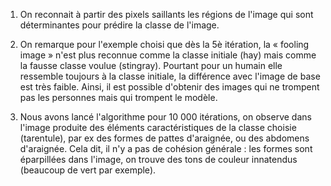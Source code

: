 1. On reconnait à partir des pixels saillants les régions de l'image qui sont déterminantes pour prédire la classe de l'image.

5. On remarque pour l'exemple choisi que dès la 5è itération, la  « fooling image » n'est plus reconnue comme la classe initiale (hay) mais comme la fausse classe voulue (stingray). Pourtant pour un humain elle ressemble toujours à la classe initiale, la différence avec l'image de base est très faible. Ainsi, il est possible d'obtenir des images qui ne trompent pas les personnes mais qui trompent le modèle.

8. Nous avons lancé l'algorithme pour 10 000 itérations, on observe dans l'image produite des éléments caractéristiques de la classe choisie (tarentule), par ex des formes de pattes d'araignée, ou des abdomens d'araignée. Cela dit, il n'y a pas de cohésion générale : les formes sont éparpillées dans l'image, on trouve des tons de couleur innatendus (beaucoup de vert par exemple).
